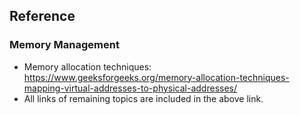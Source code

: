 ## Reference
### Memory Management
* Memory allocation techniques: https://www.geeksforgeeks.org/memory-allocation-techniques-mapping-virtual-addresses-to-physical-addresses/
* All links of remaining topics are included in the above link.